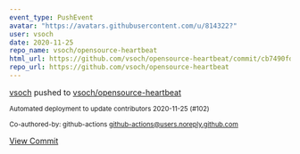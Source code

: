 ```yaml
---
event_type: PushEvent
avatar: "https://avatars.githubusercontent.com/u/814322?"
user: vsoch
date: 2020-11-25
repo_name: vsoch/opensource-heartbeat
html_url: https://github.com/vsoch/opensource-heartbeat/commit/cb7490fdee2ae6a56bfa9ed9d2608f7f3c451d2c
repo_url: https://github.com/vsoch/opensource-heartbeat
---
```


<a href='https://github.com/vsoch' target='_blank'>vsoch</a> pushed to <a href='https://github.com/vsoch/opensource-heartbeat' target='_blank'>vsoch/opensource-heartbeat</a>

<small>Automated deployment to update contributors 2020-11-25 (#102)

Co-authored-by: github-actions <github-actions@users.noreply.github.com></small>

<a href='https://github.com/vsoch/opensource-heartbeat/commit/cb7490fdee2ae6a56bfa9ed9d2608f7f3c451d2c' target='_blank'>View Commit</a>